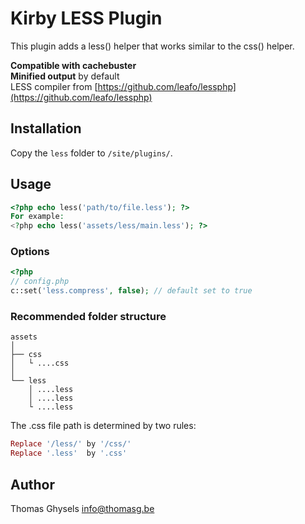 # Kirby LESS Plugin

This plugin adds a less() helper that works similar to the css() helper.

**Compatible with cachebuster**  
**Minified output** by default  
LESS compiler from [https://github.com/leafo/lessphp](https://github.com/leafo/lessphp)

## Installation

Copy the ```less``` folder to ```/site/plugins/```.

## Usage

```php
<?php echo less('path/to/file.less'); ?>
For example:
<?php echo less('assets/less/main.less'); ?>
```

### Options

```php
<?php
// config.php
c::set('less.compress', false); // default set to true
```

### Recommended folder structure

```
assets
│
├── css
│   └ ....css
│
└── less
    │ ....less
    │ ....less
    └ ....less
```

The .css file path is determined by two rules:

```php
Replace '/less/' by '/css/'
Replace '.less'  by '.css'
```

## Author
Thomas Ghysels <info@thomasg.be>
